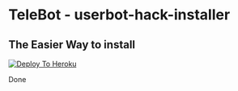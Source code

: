 # TeleBot - userbot-hack-installer

## The Easier Way to install

[![Deploy To Heroku](https://www.herokucdn.com/deploy/button.svg)](https://heroku.com/deploy?template=https://github.com/ankitkumarbh/userbot-hack-installer)



Done
